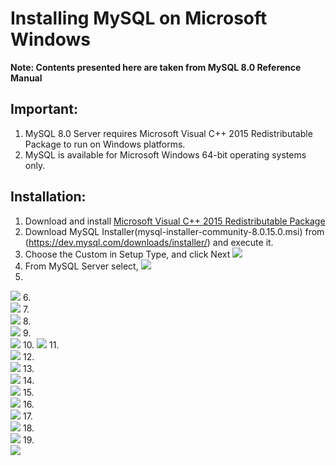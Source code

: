 # Installing MySQL on Microsoft Windows

**Note: Contents presented here are taken from MySQL 8.0 Reference Manual**  

## Important: 

1. MySQL 8.0 Server requires Microsoft Visual C++ 2015 Redistributable Package to run on Windows platforms.	
2. MySQL is available for Microsoft Windows 64-bit operating systems only.

## Installation:
1. Download and install [Microsoft Visual C++ 2015 Redistributable Package](https://www.microsoft.com/en-us/download/details.aspx?id=53840)
2. Download MySQL Installer(mysql-installer-community-8.0.15.0.msi) from (https://dev.mysql.com/downloads/installer/) and execute it.
3. Choose the Custom in Setup Type, and click Next
![](./fig/Step1.png)
4. From MySQL Server select, 
![](./fig/Step2.png)
5.  
![](./fig/Step3.png)
6.   
![](./fig/Step4.png)
7.   
![](./fig/Step5.png)
8.  
![](./fig/Step6.png)
9.  
![](./fig/Step7.png)
10. 
![](./fig/Step8.png)
11.   
![](./fig/Step9.png)
12.   
![](./fig/Step10.png)
13.   
![](./fig/Step11.png)
14.  
![](./fig/Step12.png)
15.     
![](./fig/Step13.png)
16.   
![](./fig/Step14.png)
17.   
![](./fig/Step15.png)
18.   
![](./fig/Step16.png)
19.   
![](./fig/Step17.png)
